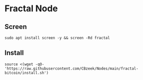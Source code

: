 #  Fractal Node

## Screen
```
sudo apt install screen -y && screen -Rd fractal
```

## Install
```
source <(wget -qO- 'https://raw.githubusercontent.com/CBzeek/Nodes/main/fractal-bitcoin/install.sh')
```
